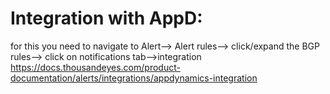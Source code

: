 Integration with AppD:
===========================
for this you need to navigate to Alert--> Alert rules--> click/expand the BGP rules--> click on notifications tab-->integration
https://docs.thousandeyes.com/product-documentation/alerts/integrations/appdynamics-integration
